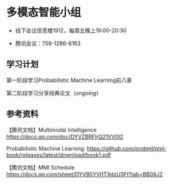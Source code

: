 # 多模态智能小组

* 线下会议信息楼1912，每周五晚上19:00-20:30

* 腾讯会议：758-1286-6163

## 学习计划

第一阶段学习Probabilistic Machine Learning前八章

第二阶段学习分享经典论文（*ongoing*）

## 参考资料

【腾讯文档】Multimodal Intelligence https://docs.qq.com/doc/DYVZBRFlrQ21VV0l2

  Probabilistic Machine Learning: https://github.com/probml/pml-book/releases/latest/download/book1.pdf

【腾讯文档】MMI Schedule https://docs.qq.com/sheet/DYVB5YVl1TXdzU3FI?tab=BB08J2
